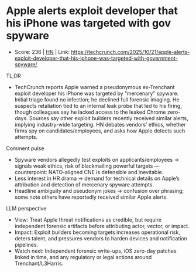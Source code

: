 # Apple alerts exploit developer that his iPhone was targeted with gov spyware

- Score: 236 | [HN](https://news.ycombinator.com/item?id=45657302) | Link: https://techcrunch.com/2025/10/21/apple-alerts-exploit-developer-that-his-iphone-was-targeted-with-government-spyware/

TL;DR
- TechCrunch reports Apple warned a pseudonymous ex-Trenchant exploit developer his iPhone was targeted by “mercenary” spyware. Initial triage found no infection; he declined full forensic imaging. He suspects retaliation tied to an internal leak probe that led to his firing, though colleagues say he lacked access to the leaked Chrome zero-days. Sources say other exploit builders recently received similar alerts, implying industry-wide targeting. HN debates vendors’ ethics, whether firms spy on candidates/employees, and asks how Apple detects such attempts.

Comment pulse
- Spyware vendors allegedly test exploits on applicants/employees → signals weak ethics, risk of blackmailing powerful targets — counterpoint: NATO-aligned CNE is defensible and inevitable.
- Less interest in HR drama → demand for technical details on Apple’s attribution and detection of mercenary spyware attempts.
- Headline ambiguity and pseudonym jokes → confusion over phrasing; some note others have reportedly received similar Apple alerts.

LLM perspective
- View: Treat Apple threat notifications as credible, but require independent forensic artifacts before attributing actor, vector, or impact.
- Impact: Exploit builders becoming targets increases operational risk, deters talent, and pressures vendors to harden devices and notification pipelines.
- Watch next: Independent forensic write-ups, iOS zero-day patches linked in time, and any regulatory or legal actions around Trenchant/L3Harris.
